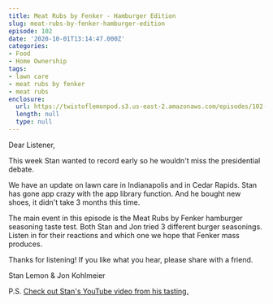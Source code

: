 ```yaml
---
title: Meat Rubs by Fenker - Hamburger Edition
slug: meat-rubs-by-fenker-hamburger-edition
episode: 102
date: '2020-10-01T13:14:47.000Z'
categories:
- Food
- Home Ownership
tags:
- lawn care
- meat rubs by fenker
- meat rubs
enclosure:
  url: https://twistoflemonpod.s3.us-east-2.amazonaws.com/episodes/102-lwatol-20201001.mp3
  length: null
  type: null
---
```


Dear Listener,

This week Stan wanted to record early so he wouldn't miss the presidential debate.

We have an update on lawn care in Indianapolis and in Cedar Rapids. Stan has gone app crazy with the app library function. And he bought new shoes, it didn't take 3 months this time.

The main event in this episode is the Meat Rubs by Fenker hamburger seasoning taste test. Both Stan and Jon tried 3 different burger seasonings. Listen in for their reactions and which one we hope that Fenker mass produces.

Thanks for listening! If you like what you hear, please share with a friend.

Stan Lemon & Jon Kohlmeier

P.S. [Check out Stan's YouTube video from his tasting.](https://youtu.be/aJZFLXLgzTA)
